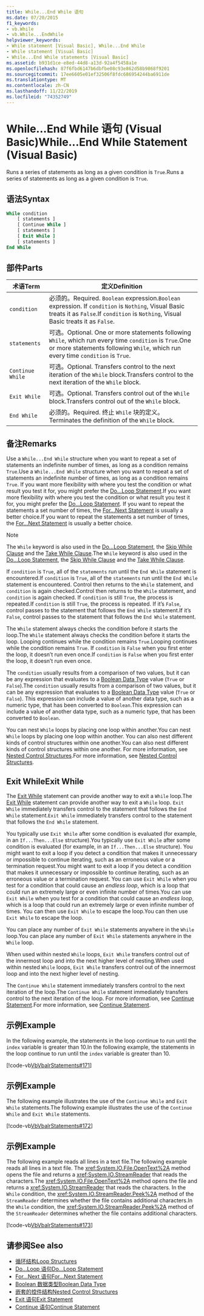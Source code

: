 ```yaml
---
title: While...End While 语句
ms.date: 07/20/2015
f1_keywords:
- vb.While
- vb.While...EndWhile
helpviewer_keywords:
- While statement [Visual Basic], While...End While
- While statement [Visual Basic]
- While...End While statements [Visual Basic]
ms.assetid: b931d1ce-e8ed-44d8-a13d-92a4f5458a1e
ms.openlocfilehash: 87f6fbd6147b6dbfbe08c93e862d58b9868f9201
ms.sourcegitcommit: 17ee6605e01ef32506f8fdc686954244ba6911de
ms.translationtype: MT
ms.contentlocale: zh-CN
ms.lasthandoff: 11/22/2019
ms.locfileid: "74352749"
---
```

# <a name="whileend-while-statement-visual-basic"></a><span data-ttu-id="aa09f-102">While...End While 语句 (Visual Basic)</span><span class="sxs-lookup"><span data-stu-id="aa09f-102">While...End While Statement (Visual Basic)</span></span>
<span data-ttu-id="aa09f-103">Runs a series of statements as long as a given condition is `True`.</span><span class="sxs-lookup"><span data-stu-id="aa09f-103">Runs a series of statements as long as a given condition is `True`.</span></span>  
  
## <a name="syntax"></a><span data-ttu-id="aa09f-104">语法</span><span class="sxs-lookup"><span data-stu-id="aa09f-104">Syntax</span></span>  
  
```vb  
While condition  
    [ statements ]  
    [ Continue While ]  
    [ statements ]  
    [ Exit While ]  
    [ statements ]  
End While  
```  
  
## <a name="parts"></a><span data-ttu-id="aa09f-105">部件</span><span class="sxs-lookup"><span data-stu-id="aa09f-105">Parts</span></span>  
  
|<span data-ttu-id="aa09f-106">术语</span><span class="sxs-lookup"><span data-stu-id="aa09f-106">Term</span></span>|<span data-ttu-id="aa09f-107">定义</span><span class="sxs-lookup"><span data-stu-id="aa09f-107">Definition</span></span>|  
|---|---|  
|`condition`|<span data-ttu-id="aa09f-108">必须的。</span><span class="sxs-lookup"><span data-stu-id="aa09f-108">Required.</span></span> <span data-ttu-id="aa09f-109">`Boolean` expression.</span><span class="sxs-lookup"><span data-stu-id="aa09f-109">`Boolean` expression.</span></span> <span data-ttu-id="aa09f-110">If `condition` is `Nothing`, Visual Basic treats it as `False`.</span><span class="sxs-lookup"><span data-stu-id="aa09f-110">If `condition` is `Nothing`, Visual Basic treats it as `False`.</span></span>|  
|`statements`|<span data-ttu-id="aa09f-111">可选。</span><span class="sxs-lookup"><span data-stu-id="aa09f-111">Optional.</span></span> <span data-ttu-id="aa09f-112">One or more statements following `While`, which run every time `condition` is `True`.</span><span class="sxs-lookup"><span data-stu-id="aa09f-112">One or more statements following `While`, which run every time `condition` is `True`.</span></span>|  
|`Continue While`|<span data-ttu-id="aa09f-113">可选。</span><span class="sxs-lookup"><span data-stu-id="aa09f-113">Optional.</span></span> <span data-ttu-id="aa09f-114">Transfers control to the next iteration of the `While` block.</span><span class="sxs-lookup"><span data-stu-id="aa09f-114">Transfers control to the next iteration of the `While` block.</span></span>|  
|`Exit While`|<span data-ttu-id="aa09f-115">可选。</span><span class="sxs-lookup"><span data-stu-id="aa09f-115">Optional.</span></span> <span data-ttu-id="aa09f-116">Transfers control out of the `While` block.</span><span class="sxs-lookup"><span data-stu-id="aa09f-116">Transfers control out of the `While` block.</span></span>|  
|`End While`|<span data-ttu-id="aa09f-117">必须的。</span><span class="sxs-lookup"><span data-stu-id="aa09f-117">Required.</span></span> <span data-ttu-id="aa09f-118">终止 `While` 块的定义。</span><span class="sxs-lookup"><span data-stu-id="aa09f-118">Terminates the definition of the `While` block.</span></span>|  
  
## <a name="remarks"></a><span data-ttu-id="aa09f-119">备注</span><span class="sxs-lookup"><span data-stu-id="aa09f-119">Remarks</span></span>  
 <span data-ttu-id="aa09f-120">Use a `While...End While` structure when you want to repeat a set of statements an indefinite number of times, as long as a condition remains `True`.</span><span class="sxs-lookup"><span data-stu-id="aa09f-120">Use a `While...End While` structure when you want to repeat a set of statements an indefinite number of times, as long as a condition remains `True`.</span></span> <span data-ttu-id="aa09f-121">If you want more flexibility with where you test the condition or what result you test it for, you might prefer the [Do...Loop Statement](../../../visual-basic/language-reference/statements/do-loop-statement.md).</span><span class="sxs-lookup"><span data-stu-id="aa09f-121">If you want more flexibility with where you test the condition or what result you test it for, you might prefer the [Do...Loop Statement](../../../visual-basic/language-reference/statements/do-loop-statement.md).</span></span> <span data-ttu-id="aa09f-122">If you want to repeat the statements a set number of times, the [For...Next Statement](../../../visual-basic/language-reference/statements/for-next-statement.md) is usually a better choice.</span><span class="sxs-lookup"><span data-stu-id="aa09f-122">If you want to repeat the statements a set number of times, the [For...Next Statement](../../../visual-basic/language-reference/statements/for-next-statement.md) is usually a better choice.</span></span>  
  
> [!NOTE]
> <span data-ttu-id="aa09f-123">The `While` keyword is also used in the [Do...Loop Statement](../../../visual-basic/language-reference/statements/do-loop-statement.md), the [Skip While Clause](../../../visual-basic/language-reference/queries/skip-while-clause.md) and the [Take While Clause](../../../visual-basic/language-reference/queries/take-while-clause.md).</span><span class="sxs-lookup"><span data-stu-id="aa09f-123">The `While` keyword is also used in the [Do...Loop Statement](../../../visual-basic/language-reference/statements/do-loop-statement.md), the [Skip While Clause](../../../visual-basic/language-reference/queries/skip-while-clause.md) and the [Take While Clause](../../../visual-basic/language-reference/queries/take-while-clause.md).</span></span>  
  
 <span data-ttu-id="aa09f-124">If `condition` is `True`, all of the `statements` run until the `End While` statement is encountered.</span><span class="sxs-lookup"><span data-stu-id="aa09f-124">If `condition` is `True`, all of the `statements` run until the `End While` statement is encountered.</span></span> <span data-ttu-id="aa09f-125">Control then returns to the `While` statement, and `condition` is again checked.</span><span class="sxs-lookup"><span data-stu-id="aa09f-125">Control then returns to the `While` statement, and `condition` is again checked.</span></span> <span data-ttu-id="aa09f-126">If `condition` is still `True`, the process is repeated.</span><span class="sxs-lookup"><span data-stu-id="aa09f-126">If `condition` is still `True`, the process is repeated.</span></span> <span data-ttu-id="aa09f-127">If it’s `False`, control passes to the statement that follows the `End While` statement.</span><span class="sxs-lookup"><span data-stu-id="aa09f-127">If it’s `False`, control passes to the statement that follows the `End While` statement.</span></span>  
  
 <span data-ttu-id="aa09f-128">The `While` statement always checks the condition before it starts the loop.</span><span class="sxs-lookup"><span data-stu-id="aa09f-128">The `While` statement always checks the condition before it starts the loop.</span></span> <span data-ttu-id="aa09f-129">Looping continues while the condition remains `True`.</span><span class="sxs-lookup"><span data-stu-id="aa09f-129">Looping continues while the condition remains `True`.</span></span> <span data-ttu-id="aa09f-130">If `condition` is `False` when you first enter the loop, it doesn’t run even once.</span><span class="sxs-lookup"><span data-stu-id="aa09f-130">If `condition` is `False` when you first enter the loop, it doesn’t run even once.</span></span>  
  
 <span data-ttu-id="aa09f-131">The `condition` usually results from a comparison of two values, but it can be any expression that evaluates to a [Boolean Data Type](../../../visual-basic/language-reference/data-types/boolean-data-type.md) value (`True` or `False`).</span><span class="sxs-lookup"><span data-stu-id="aa09f-131">The `condition` usually results from a comparison of two values, but it can be any expression that evaluates to a [Boolean Data Type](../../../visual-basic/language-reference/data-types/boolean-data-type.md) value (`True` or `False`).</span></span> <span data-ttu-id="aa09f-132">This expression can include a value of another data type, such as a numeric type, that has been converted to `Boolean`.</span><span class="sxs-lookup"><span data-stu-id="aa09f-132">This expression can include a value of another data type, such as a numeric type, that has been converted to `Boolean`.</span></span>  
  
 <span data-ttu-id="aa09f-133">You can nest `While` loops by placing one loop within another.</span><span class="sxs-lookup"><span data-stu-id="aa09f-133">You can nest `While` loops by placing one loop within another.</span></span> <span data-ttu-id="aa09f-134">You can also nest different kinds of control structures within one another.</span><span class="sxs-lookup"><span data-stu-id="aa09f-134">You can also nest different kinds of control structures within one another.</span></span> <span data-ttu-id="aa09f-135">For more information, see [Nested Control Structures](../../../visual-basic/programming-guide/language-features/control-flow/nested-control-structures.md).</span><span class="sxs-lookup"><span data-stu-id="aa09f-135">For more information, see [Nested Control Structures](../../../visual-basic/programming-guide/language-features/control-flow/nested-control-structures.md).</span></span>  
  
## <a name="exit-while"></a><span data-ttu-id="aa09f-136">Exit While</span><span class="sxs-lookup"><span data-stu-id="aa09f-136">Exit While</span></span>  
 <span data-ttu-id="aa09f-137">The [Exit While](../../../visual-basic/language-reference/statements/exit-statement.md) statement can provide another way to exit a `While` loop.</span><span class="sxs-lookup"><span data-stu-id="aa09f-137">The [Exit While](../../../visual-basic/language-reference/statements/exit-statement.md) statement can provide another way to exit a `While` loop.</span></span> <span data-ttu-id="aa09f-138">`Exit While` immediately transfers control to the statement that follows the `End While` statement.</span><span class="sxs-lookup"><span data-stu-id="aa09f-138">`Exit While` immediately transfers control to the statement that follows the `End While` statement.</span></span>  
  
 <span data-ttu-id="aa09f-139">You typically use `Exit While` after some condition is evaluated (for example, in an `If...Then...Else` structure).</span><span class="sxs-lookup"><span data-stu-id="aa09f-139">You typically use `Exit While` after some condition is evaluated (for example, in an `If...Then...Else` structure).</span></span> <span data-ttu-id="aa09f-140">You might want to exit a loop if you detect a condition that makes it unnecessary or impossible to continue iterating, such as an erroneous value or a termination request.</span><span class="sxs-lookup"><span data-stu-id="aa09f-140">You might want to exit a loop if you detect a condition that makes it unnecessary or impossible to continue iterating, such as an erroneous value or a termination request.</span></span> <span data-ttu-id="aa09f-141">You can use `Exit While` when you test for a condition that could cause an *endless loop*, which is a loop that could run an extremely large or even infinite number of times.</span><span class="sxs-lookup"><span data-stu-id="aa09f-141">You can use `Exit While` when you test for a condition that could cause an *endless loop*, which is a loop that could run an extremely large or even infinite number of times.</span></span> <span data-ttu-id="aa09f-142">You can then use `Exit While` to escape the loop.</span><span class="sxs-lookup"><span data-stu-id="aa09f-142">You can then use `Exit While` to escape the loop.</span></span>  
  
 <span data-ttu-id="aa09f-143">You can place any number of `Exit While` statements anywhere in the `While` loop.</span><span class="sxs-lookup"><span data-stu-id="aa09f-143">You can place any number of `Exit While` statements anywhere in the `While` loop.</span></span>  
  
 <span data-ttu-id="aa09f-144">When used within nested `While` loops, `Exit While` transfers control out of the innermost loop and into the next higher level of nesting.</span><span class="sxs-lookup"><span data-stu-id="aa09f-144">When used within nested `While` loops, `Exit While` transfers control out of the innermost loop and into the next higher level of nesting.</span></span>  
  
 <span data-ttu-id="aa09f-145">The `Continue While` statement immediately transfers control to the next iteration of the loop.</span><span class="sxs-lookup"><span data-stu-id="aa09f-145">The `Continue While` statement immediately transfers control to the next iteration of the loop.</span></span> <span data-ttu-id="aa09f-146">For more information, see [Continue Statement](../../../visual-basic/language-reference/statements/continue-statement.md).</span><span class="sxs-lookup"><span data-stu-id="aa09f-146">For more information, see [Continue Statement](../../../visual-basic/language-reference/statements/continue-statement.md).</span></span>  
  
## <a name="example"></a><span data-ttu-id="aa09f-147">示例</span><span class="sxs-lookup"><span data-stu-id="aa09f-147">Example</span></span>  
 <span data-ttu-id="aa09f-148">In the following example, the statements in the loop continue to run until the `index` variable is greater than 10.</span><span class="sxs-lookup"><span data-stu-id="aa09f-148">In the following example, the statements in the loop continue to run until the `index` variable is greater than 10.</span></span>  
  
 [!code-vb[VbVbalrStatements#171](~/samples/snippets/visualbasic/VS_Snippets_VBCSharp/VbVbalrStatements/VB/class14.vb#171)]  
  
## <a name="example"></a><span data-ttu-id="aa09f-149">示例</span><span class="sxs-lookup"><span data-stu-id="aa09f-149">Example</span></span>  
 <span data-ttu-id="aa09f-150">The following example illustrates the use of the `Continue While` and `Exit While` statements.</span><span class="sxs-lookup"><span data-stu-id="aa09f-150">The following example illustrates the use of the `Continue While` and `Exit While` statements.</span></span>  
  
 [!code-vb[VbVbalrStatements#172](~/samples/snippets/visualbasic/VS_Snippets_VBCSharp/VbVbalrStatements/VB/class14.vb#172)]  
  
## <a name="example"></a><span data-ttu-id="aa09f-151">示例</span><span class="sxs-lookup"><span data-stu-id="aa09f-151">Example</span></span>  
 <span data-ttu-id="aa09f-152">The following example reads all lines in a text file.</span><span class="sxs-lookup"><span data-stu-id="aa09f-152">The following example reads all lines in a text file.</span></span> <span data-ttu-id="aa09f-153">The <xref:System.IO.File.OpenText%2A> method opens the file and returns a <xref:System.IO.StreamReader> that reads the characters.</span><span class="sxs-lookup"><span data-stu-id="aa09f-153">The <xref:System.IO.File.OpenText%2A> method opens the file and returns a <xref:System.IO.StreamReader> that reads the characters.</span></span> <span data-ttu-id="aa09f-154">In the `While` condition, the <xref:System.IO.StreamReader.Peek%2A> method of the `StreamReader` determines whether the file contains additional characters.</span><span class="sxs-lookup"><span data-stu-id="aa09f-154">In the `While` condition, the <xref:System.IO.StreamReader.Peek%2A> method of the `StreamReader` determines whether the file contains additional characters.</span></span>  
  
 [!code-vb[VbVbalrStatements#173](~/samples/snippets/visualbasic/VS_Snippets_VBCSharp/VbVbalrStatements/VB/class14.vb#173)]  
  
## <a name="see-also"></a><span data-ttu-id="aa09f-155">请参阅</span><span class="sxs-lookup"><span data-stu-id="aa09f-155">See also</span></span>

- [<span data-ttu-id="aa09f-156">循环结构</span><span class="sxs-lookup"><span data-stu-id="aa09f-156">Loop Structures</span></span>](../../../visual-basic/programming-guide/language-features/control-flow/loop-structures.md)
- [<span data-ttu-id="aa09f-157">Do...Loop 语句</span><span class="sxs-lookup"><span data-stu-id="aa09f-157">Do...Loop Statement</span></span>](../../../visual-basic/language-reference/statements/do-loop-statement.md)
- [<span data-ttu-id="aa09f-158">For...Next 语句</span><span class="sxs-lookup"><span data-stu-id="aa09f-158">For...Next Statement</span></span>](../../../visual-basic/language-reference/statements/for-next-statement.md)
- [<span data-ttu-id="aa09f-159">Boolean 数据类型</span><span class="sxs-lookup"><span data-stu-id="aa09f-159">Boolean Data Type</span></span>](../../../visual-basic/language-reference/data-types/boolean-data-type.md)
- [<span data-ttu-id="aa09f-160">嵌套的控件结构</span><span class="sxs-lookup"><span data-stu-id="aa09f-160">Nested Control Structures</span></span>](../../../visual-basic/programming-guide/language-features/control-flow/nested-control-structures.md)
- [<span data-ttu-id="aa09f-161">Exit 语句</span><span class="sxs-lookup"><span data-stu-id="aa09f-161">Exit Statement</span></span>](../../../visual-basic/language-reference/statements/exit-statement.md)
- [<span data-ttu-id="aa09f-162">Continue 语句</span><span class="sxs-lookup"><span data-stu-id="aa09f-162">Continue Statement</span></span>](../../../visual-basic/language-reference/statements/continue-statement.md)
